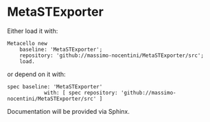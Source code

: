 # MetaSTExporter

Either load it with:

```smalltalk
Metacello new
    baseline: 'MetaSTExporter';
    repository: 'github://massimo-nocentini/MetaSTExporter/src';
    load.
```

or depend on it with:

```smalltalk
spec baseline: 'MetaSTExporter'
			with: [ spec repository: 'github://massimo-nocentini/MetaSTExporter/src' ]
```

Documentation will be provided via Sphinx.
